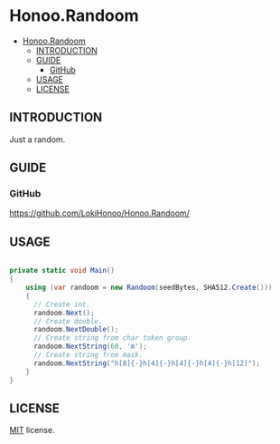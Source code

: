 # Honoo.Randoom

- [Honoo.Randoom](#honoorandoom)
  - [INTRODUCTION](#introduction)
  - [GUIDE](#guide)
    - [GitHub](#github)
  - [USAGE](#usage)
  - [LICENSE](#license)

## INTRODUCTION

Just a random.

## GUIDE

### GitHub

<https://github.com/LokiHonoo/Honoo.Randoom/>

## USAGE

```c#

private static void Main()
{
    using (var randoom = new Randoom(seedBytes, SHA512.Create()))
    {
      // Create int.
      randoom.Next();
      // Create double.
      randoom.NextDouble();
      // Create string from char token group.
      randoom.NextString(60, 'm');
      // Create string from mask.
      randoom.NextString("h[8]{-}h[4]{-}h[4]{-}h[4]{-}h[12]");
    }
}

```

## LICENSE

[MIT](LICENSE) license.
